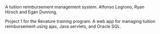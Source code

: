A tuition reimbursement management system.
Alfonso Logrono, Ryan Hirsch and Egan Dunning.

Project 1 for the Revature training program.
A web app for managing tuition reimbursement using ajax, Java servlets,
and Oracle SQL.
